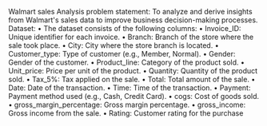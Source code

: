 Walmart sales Analysis
problem statement:
To analyze and derive insights from Walmart's sales data to improve business decision-making processes.
Dataset:
• The dataset consists of the following columns:
• Invoice_ID: Unique identifier for each invoice.
• Branch: Branch of the store where the sale took place.
• City: City where the store branch is located.
• Customer_type: Type of customer (e.g., Member, Normal).
• Gender: Gender of the customer.
• Product_line: Category of the product sold.
• Unit_price: Price per unit of the product.
• Quantity: Quantity of the product sold.
• Tax_5%: Tax applied on the sale.
• Total: Total amount of the sale.
• Date: Date of the transaction.
• Time: Time of the transaction.
• Payment: Payment method used (e.g., Cash, Credit Card).
• cogs: Cost of goods sold.
• gross_margin_percentage: Gross margin percentage.
• gross_income: Gross income from the sale.
• Rating: Customer rating for the purchase

